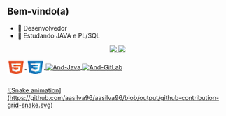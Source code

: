 ## Bem-vindo(a)

- 🔭 Desenvolvedor 
- 🌱 Estudando JAVA e PL/SQL

<div align="center">
  <a href="https://github.com/aasilva96">
  <img height="180em" src="https://github-readme-stats.vercel.app/api?username=aasilva96&show_icons=true&theme=dracula&include_all_commits=true&count_private=true"/>
  <img height="180em" src="https://github-readme-stats.vercel.app/api/top-langs/?username=aasilva96&layout=compact&langs_count=7&theme=dracula"/>
</div>
<div style="display: inline_block"><br>
  <img align="center" alt="And-HTML" height="30" width="40" src="https://raw.githubusercontent.com/devicons/devicon/master/icons/html5/html5-original.svg">
  <img align="center" alt="And-CSS" height="30" width="40" src="https://raw.githubusercontent.com/devicons/devicon/master/icons/css3/css3-original.svg">
  <img align="center" alt="And-Java" height="50" width="40" src="https://cdn.jsdelivr.net/gh/devicons/devicon/icons/java/java-original-wordmark.svg"/>
  <img align="center" alt="And-GitLab" height="50" width="40" src="https://cdn.jsdelivr.net/gh/devicons/devicon/icons/gitlab/gitlab-original.svg" />       
</div>
  
  ##
  
 <div>
            ![Snake animation](https://github.com/aasilva96/aasilva96/blob/output/github-contribution-grid-snake.svg)
 </div>
